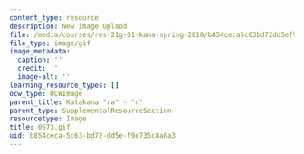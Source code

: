 ```yaml
---
content_type: resource
description: New image Uplaod
file: /media/courses/res-21g-01-kana-spring-2010/b854ceca5c63bd72dd5ef9e735c8a8a3_0573.gif
file_type: image/gif
image_metadata:
  caption: ''
  credit: ''
  image-alt: ''
learning_resource_types: []
ocw_type: OCWImage
parent_title: Katakana "ra" - "n"
parent_type: SupplementalResourceSection
resourcetype: Image
title: 0573.gif
uid: b854ceca-5c63-bd72-dd5e-f9e735c8a8a3
---
```

